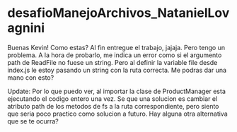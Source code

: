 # desafioManejoArchivos_NatanielLovagnini

Buenas Kevin! Como estas? Al fin entregue el trabajo, jajaja. Pero tengo un problema. A la hora de probarlo, me indica un error como si el argumento path de ReadFile no fuese un string. Pero al definir la variable file desde index.js le estoy pasando un string con la ruta correcta. Me podras dar una mano con esto?

Update: Por lo que puedo ver, al importar la clase de ProductManager esta ejecutando el codigo entero una vez. Se que una solucion es cambiar el atributo path de los metodos de fs a la ruta correspondiente, pero siento que seria poco practico como solucion a futuro. Hay alguna otra alternativa que se te ocurra?
